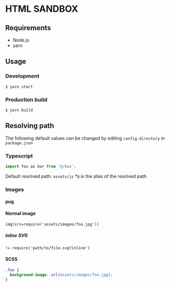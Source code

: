 # HTML SANDBOX

## Requirements

- Node.js
- yarn

## Usage

### Development

```shell
$ yarn start
```

### Production build

```shell
$ yarn build
```

## Resolving path

The following default values can be changed by editing `config.directory` in `package.json`

### Typescript

```typescript
import foo as bar from '@/baz';
```

Default resolved path: `assets/js` \*`@` is the alias of the resolved path

### Images

#### pug

#### Normal image

```pug
img(src=require('assets/images/foo.jpg'))
```

##### inline SVG

```pug
!= require('path/to/file.svg?inline')
```

#### SCSS

```scss
.foo {
  background-image: url(assets/images/foo.jpg);
}
```
